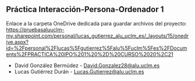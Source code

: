 ## Práctica Interacción-Persona-Ordenador 1



Enlace a la carpeta OneDrive dedicada para guardar archivos del proyecto: 
https://pruebasaluuclm-my.sharepoint.com/personal/lucas_gutierrez_alu_uclm_es/_layouts/15/onedrive.aspx?id=%2Fpersonal%2Flucas%5Fgutierrez%5Falu%5Fuclm%5Fes%2FDocuments%2FPRACTICA%20IPO%201%20%2D%20CURSO%2020%2C21
* David González Bermúdez - David.Gonzalez28@alu.uclm.es
* Lucas Gutiérrez Durán - Lucas.Gutierrez@alu.uclm.es
